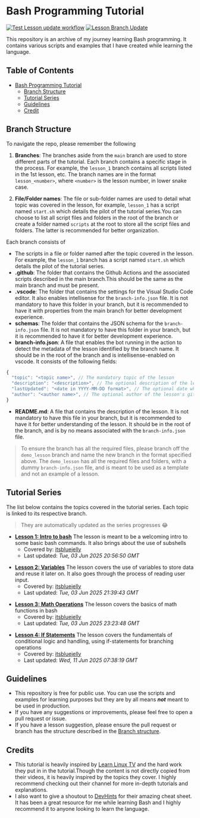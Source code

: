 # Bash Programming Tutorial

[![Test Lesson update workflow](https://github.com/itsbluejelly/Bash-Programming/actions/workflows/test_lesson_update.yaml/badge.svg)](https://github.com/itsbluejelly/Bash-Programming/actions/workflows/test_lesson_update.yaml)
[![Lesson Branch Update](https://github.com/itsbluejelly/Bash-Programming/actions/workflows/lesson_update.yaml/badge.svg)](https://github.com/itsbluejelly/Bash-Programming/actions/workflows/lesson_update.yaml)

This repository is an archive of my journey learning Bash programming. It contains various scripts and examples that I have created while learning the language.

## Table of Contents

- [Bash Programming Tutorial](#bash-programming-tutorial)
  - [Branch Structure](#branch-structure)
  - [Tutorial Series](#tutorial-series)
  - [Guidelines](#guidelines)
  - [Credit](#credits)

## Branch Structure

To navigate the repo, please remember the following

1. __Branches__: The branches aside from the `main` branch are used to store different parts of the tutorial. Each branch contains a specific stage in the process. For example, the `lesson_1` branch contains all scripts listed in the 1st lesson, etc. The branch names are in the format `lesson_<number>`, where `<number>` is the lesson number, in lower snake case.

2. __File/Folder names__: The file or sub-folder names are used to detail what topic was covered in the lesson, for example, `lesson_1` has a script named `start.sh` which details the pilot of the tutorial series.You can choose to list all script files and folders in the root of the branch or create a folder named `scripts` at the root to store all the script files and folders. The latter is recommended for better organization.

Each branch consists of

- The scripts in a file or folder named after the topic covered in the lesson. For example, the `lesson_1` branch has a script named `start.sh` which details the pilot of the tutorial series.
- __.github__: The folder that contains the Github Actions and the associated scripts described in the main branch.This should be the same as the main branch and must be present.
- __.vscode__: The folder that contains the settings for the Visual Studio Code editor. It also enables intellisense for the `branch-info.json` file. It is not mandatory to have this folder in your branch, but it is recommended to have it with properties from the main branch for better development experience.
- __schemas__: The folder that contains the JSON schema for the `branch-info.json` file. It is not mandatory to have this folder in your branch, but it is recommended to have it for better development experience.
- __branch-info.json__: A file that enables the bot running in the action to detect the metadata of the lesson identified by the branch name. It should be in the root of the branch and is intellisense-enabled on vscode. It consists of the following fields:

```js
{
  "topic": "<topic name>", // The mandatory topic of the lesson
  "description": "<description>", // The optional description of the lesson
  "lastUpdated": "<date in YYYY-MM-DD format>", // The optional date when the lesson was last updated. By default its when the file was last edited in the remote branch. It should be in RFC 7231 format,
  "author": "<author name>", // The optional author of the lesson's github username. By default its the name of the user who triggered the lesson workflow
}
```

- __README.md__: A file that contains the description of the lesson. It is not mandatory to have this file in your branch, but it is recommended to have it for better understanding of the lesson. It should be in the root of the branch, and is by no means associated with the `branch-info.json` file.

> To ensure the branch has all the required files, please branch off the `demo_lesson` branch and name the new branch in the format specified above. The `demo_lesson` has all the required files and folders, with a dummy `branch-info.json` file, and is meant to be used as a template and not an example of a lesson.

## Tutorial Series

The list below contains the topics covered in the tutorial series. Each topic is linked to its respective branch.

> They are automatically updated as the series progresses 😂

<!-- Please dont delete the comments surrounding and within list of lessons🙏 -->
<!-- Start of tutorial list -->
- [__Lesson 1: Intro to bash__](https://github.com/itsbluejelly/Bash-Programming/tree/lesson_1)
The lesson is meant to be a welcoming intro to some basic bash commands. It also brings about the use of subshells
  - Covered by: [itsbluejelly](https://github.com/itsbluejelly)
  - Last updated: _Tue, 03 Jun 2025 20:56:50 GMT_
<!-- Lesson here -->
- [__Lesson 2: Variables__](https://github.com/itsbluejelly/Bash-Programming/tree/lesson_2)
The lesson covers the use of variables to store data and reuse it later on. It also goes through the process of reading user input.
  - Covered by: [itsbluejelly](https://github.com/itsbluejelly)
  - Last updated: _Tue, 03 Jun 2025 21:39:43 GMT_
<!-- Lesson here -->
- [__Lesson 3: Math Operations__](https://github.com/itsbluejelly/Bash-Programming/tree/lesson_3)
The lesson covers the basics of math functions in bash
  - Covered by: [itsbluejelly](https://github.com/itsbluejelly)
  - Last updated: _Tue, 03 Jun 2025 23:23:48 GMT_
<!-- Lesson here -->
- [__Lesson 4: If Statements__](https://github.com/itsbluejelly/Bash-Programming/tree/lesson_4)
The lesson covers the fundamentals of conditional logic and handling, using if-statements for branching operations
  - Covered by: [itsbluejelly](https://github.com/itsbluejelly)
  - Last updated: _Wed, 11 Jun 2025 07:38:19 GMT_
<!-- Lesson here -->
<!-- End of tutorial list -->

## Guidelines

- This repository is free for public use. You can use the scripts and examples for learning purposes but they are by all means ___not___ meant to be used in production.
- If you have any suggestions or improvements, please feel free to open a pull request or issue.
- If you have a lesson suggestion, please ensure the pull request or branch has the structure described in the [Branch structure](#branch-structure).

## Credits

- This tutorial is heavily inspired by [Learn Linux TV](https://www.youtube.com/@LearnLinuxTV/videos) and the hard work they put in in the tutorial.Though the content is not directly copied from their videos, it is heavily inspired by the topics they cover. I highly recommend checking out their channel for more in-depth tutorials and explanations.
- I also want to give a shoutout to [DevHints](https://devhints.io/bash) for their amazing cheat sheet. It has been a great resource for me while learning Bash and I highly recommend it to anyone looking to learn the language.
